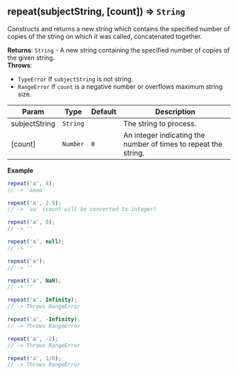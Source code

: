 <a name="repeat"></a>

## repeat(subjectString, [count]) ⇒ <code>String</code>
Constructs and returns a new string which contains the specified number
of copies of the string on which it was called, concatenated together.

**Returns**: <code>String</code> - A new string containing the specified number of copies of the given string.  
**Throws**:

- <code>TypeError</code> If `subjectString` is not string.
- <code>RangeError</code> If `count` is a negative number or overflows maximum string size.


| Param | Type | Default | Description |
| --- | --- | --- | --- |
| subjectString | <code>String</code> |  | The string to process. |
| [count] | <code>Number</code> | <code>0</code> | An integer indicating the number of times to repeat the string. |

**Example**  
```js
repeat('a', 4);
// -> 'aaaa'

repeat('a', 2.5);
// -> 'aa' (count will be converted to integer)

repeat('a', 0);
// -> ''

repeat('a', null);
// -> ''

repeat('a');
// -> ''

repeat('a', NaN);
// -> ''

repeat('a', Infinity);
// -> Throws RangeError

repeat('a', -Infinity);
// -> Throws RangeError

repeat('a', -2);
// -> Throws RangeError

repeat('a', 1/0);
// -> Throws RangeError
```
